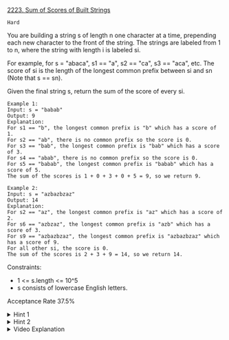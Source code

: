 [2223. Sum of Scores of Built Strings](https://leetcode.com/problems/sum-of-scores-of-built-strings/description/)

`Hard`

You are building a string s of length n one character at a time, prepending each new character to the front of the string. The strings are labeled from 1 to n, where the string with length i is labeled si.

For example, for s = "abaca", s1 == "a", s2 == "ca", s3 == "aca", etc.
The score of si is the length of the longest common prefix between si and sn (Note that s == sn).

Given the final string s, return the sum of the score of every si.

```
Example 1:
Input: s = "babab"
Output: 9
Explanation:
For s1 == "b", the longest common prefix is "b" which has a score of 1.
For s2 == "ab", there is no common prefix so the score is 0.
For s3 == "bab", the longest common prefix is "bab" which has a score of 3.
For s4 == "abab", there is no common prefix so the score is 0.
For s5 == "babab", the longest common prefix is "babab" which has a score of 5.
The sum of the scores is 1 + 0 + 3 + 0 + 5 = 9, so we return 9.

Example 2:
Input: s = "azbazbzaz"
Output: 14
Explanation: 
For s2 == "az", the longest common prefix is "az" which has a score of 2.
For s6 == "azbzaz", the longest common prefix is "azb" which has a score of 3.
For s9 == "azbazbzaz", the longest common prefix is "azbazbzaz" which has a score of 9.
For all other si, the score is 0.
The sum of the scores is 2 + 3 + 9 = 14, so we return 14.
``` 

Constraints:

- 1 <= s.length <= 10^5
- s consists of lowercase English letters.

Acceptance Rate
37.5%

<details>
<summary>Hint 1</summary>

Each s_i is a suffix of the string s, so consider algorithms that can determine the longest prefix that is also a suffix.

</details>

<details>
<summary>Hint 2</summary>

Could you use the Z array from the Z algorithm to find the score of each s_i?

</details>

<details>
<summary>Video Explanation</summary>

[HuifengGuan](https://www.youtube.com/watch?v=eYc4nYGZgEE&ab_channel=HuifengGuan)
</details>